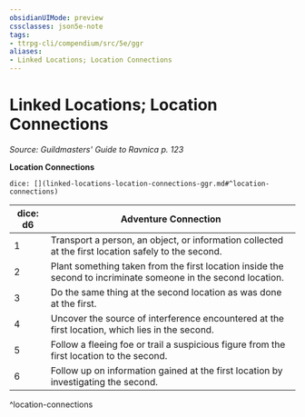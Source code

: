 ```yaml
---
obsidianUIMode: preview
cssclasses: json5e-note
tags:
- ttrpg-cli/compendium/src/5e/ggr
aliases:
- Linked Locations; Location Connections
---
```

# Linked Locations; Location Connections
*Source: Guildmasters' Guide to Ravnica p. 123* 

**Location Connections**

`dice: [](linked-locations-location-connections-ggr.md#^location-connections)`

| dice: d6 | Adventure Connection |
|----------|----------------------|
| 1 | Transport a person, an object, or information collected at the first location safely to the second. |
| 2 | Plant something taken from the first location inside the second to incriminate someone in the second location. |
| 3 | Do the same thing at the second location as was done at the first. |
| 4 | Uncover the source of interference encountered at the first location, which lies in the second. |
| 5 | Follow a fleeing foe or trail a suspicious figure from the first location to the second. |
| 6 | Follow up on information gained at the first location by investigating the second. |
^location-connections